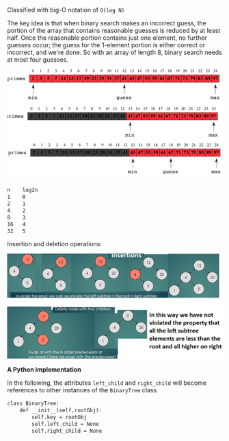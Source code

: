 Classified with big-O notation of `O(log N)`

The key idea is that when binary search makes an incorrect guess, the portion of the array that contains reasonable guesses is reduced by at least half.
Once the reasonable portion contains just one element, no further guesses occur; the guess for the 1-element portion is either correct or incorrect, and we're done. So with an array of length 8, binary search needs at most four guesses.

![](../images/binary-search1.png)

    n    log2​n
    1    0
    2    1
    4    2
    8    3
    16   4
    32   5

Insertion and deletion operations:

![](../images/binary-search.png)

**A Python implementation**

In the following, the attributes `left_child` and `right_child` will become references to other instances of the `BinaryTree` class

    class BinaryTree:
        def __init__(self,rootObj):
            self.key = rootObj
            self.left_child = None
            self.right_child = None


